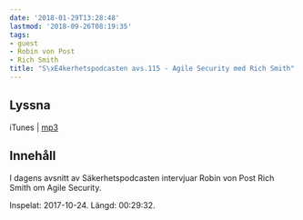 ```yaml
---
date: '2018-01-29T13:28:48'
lastmod: '2018-09-26T08:19:35'
tags:
- guest
- Robin von Post
- Rich Smith
title: "S\xE4kerhetspodcasten avs.115 - Agile Security med Rich Smith"
---
```

## Lyssna

iTunes \| [mp3](http://traffic.libsyn.com/sakerhetspodcasten/RVPintro_-_Nordic_IT_Security_17_-_Rich_Smith_-_Agile_Security.mp3)

## Innehåll

I dagens avsnitt av Säkerhetspodcasten intervjuar Robin von Post Rich Smith om Agile Security.

Inspelat: 2017-10-24. Längd: 00:29:32.

